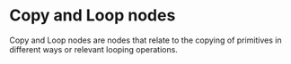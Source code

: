 # Copy and Loop nodes


Copy and Loop nodes are nodes that relate to the copying of primitives in different ways or relevant looping operations.
